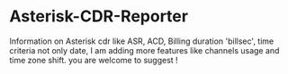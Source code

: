 Asterisk-CDR-Reporter
=====================

Information on Asterisk cdr like ASR, ACD, Billing duration 'billsec', time criteria not only date, I am adding more features like channels usage and time zone shift. you are welcome to suggest !